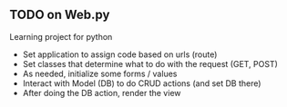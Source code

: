 ## TODO on Web.py

Learning project for python

* Set application to assign code based on urls (route)
* Set classes that determine what to do with the request (GET, POST)
* As needed, initialize some forms / values
* Interact with Model (DB) to do CRUD actions (and set DB there)
* After doing the DB action, render the view
